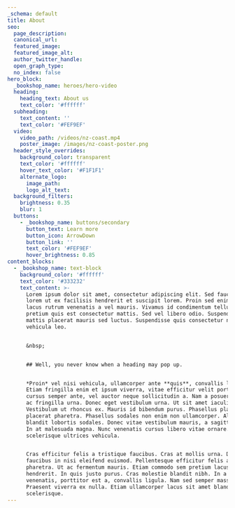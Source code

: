 ```yaml
---
_schema: default
title: About
seo:
  page_description:
  canonical_url:
  featured_image:
  featured_image_alt:
  author_twitter_handle:
  open_graph_type:
  no_index: false
hero_block:
  _bookshop_name: heroes/hero-video
  heading:
    heading_text: About us
    text_color: '#ffffff'
  subheading:
    text_content: ''
    text_color: '#FEF9EF'
  video:
    video_path: /videos/nz-coast.mp4
    poster_image: /images/nz-coast-poster.png
  header_style_overrides:
    background_color: transparent
    text_color: '#ffffff'
    hover_text_color: '#F1F1F1'
    alternate_logo:
      image_path:
      logo_alt_text:
  background_filters:
    brightness: 0.35
    blur: 1
  buttons:
    - _bookshop_name: buttons/secondary
      button_text: Learn more
      button_icon: ArrowDown
      button_link: ''
      text_color: '#FEF9EF'
      hover_brightness: 0.85
content_blocks:
  - _bookshop_name: text-block
    background_color: '#ffffff'
    text_color: '#333232'
    text_content: >-
      Lorem ipsum dolor sit amet, consectetur adipiscing elit. Sed faucibus
      lorem ut ex facilisis hendrerit et suscipit lorem. Proin sed enim non
      lacus rutrum venenatis a vel mauris. Vivamus id condimentum tellus. Donec
      pretium quis est consectetur mattis. Sed vel libero odio. Suspendisse
      mattis placerat mauris sed luctus. Suspendisse quis consectetur nisl, et
      vehicula leo.


      &nbsp;


      ## Well, you never know when a heading may pop up.


      *Proin* vel nisi vehicula, ullamcorper ante **quis**, convallis lectus.
      Etiam fringilla enim et ipsum viverra, vitae efficitur velit porta. Sed
      cursus semper ante, vel auctor neque sollicitudin a. Nam a posuere libero,
      ac fringilla urna. Donec eget vestibulum urna. Ut sit amet iaculis magna.
      Vestibulum ut rhoncus ex. Mauris id bibendum purus. Phasellus placerat
      placerat pharetra. Phasellus sodales non enim non ullamcorper. Aliquam
      blandit lobortis sodales. Donec vitae vestibulum mauris, a sagittis neque.
      In at malesuada magna. Nunc venenatis cursus libero vitae ornare. Proin
      scelerisque ultrices vehicula.


      Cras efficitur felis a tristique faucibus. Cras at mollis urna. Donec
      faucibus in nisi eleifend euismod. Pellentesque efficitur felis a vehicula
      pharetra. Ut ac fermentum mauris. Etiam commodo sem pretium lacus volutpat
      hendrerit. In quis justo purus. Cras molestie blandit nibh. In a massa
      venenatis, porttitor est a, convallis ligula. Nam sed semper massa.
      Praesent viverra ex nulla. Etiam ullamcorper lacus sit amet blandit
      scelerisque.
---
```

